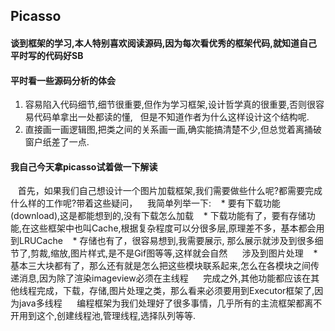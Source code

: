 ## Picasso
#### 谈到框架的学习,本人特别喜欢阅读源码,因为每次看优秀的框架代码,就知道自己平时写的代码好SB
#### 平时看一些源码分析的体会
1. 容易陷入代码细节,细节很重要,但作为学习框架,设计哲学真的很重要,否则很容易代码单拿出一处都读的懂,
   但是不知道作者为什么这样设计这个结构呢.
2. 直接画一画逻辑图,把类之间的关系画一画,确实能搞清楚不少,但总觉着离捅破窗户纸差了一点.

#### 我自己今天拿picasso试着做一下解读
    首先，如果我们自己想设计一个图片加载框架,我们需要做些什么呢?都需要完成什么样的工作呢?带着这些疑问，
    我简单列举一下:
    * 要有下载功能(download),这是都能想到的,没有下载怎么加载
    * 下载功能有了，要有存储功能,在这些框架中也叫Cache,根据复杂程度可以分很多层,原理差不多，基本都会用到LRUCache
    * 存储也有了，很容易想到,我需要展示, 那么展示就涉及到很多细节了,剪裁,缩放,图片样式,是不是Gif图等等,这样就会自然
      涉及到图片处理
    * 基本三大块都有了，那么还有就是怎么把这些模块联系起来,怎么在各模块之间传递消息,因为除了渲染imageview必须在主线程
      完成之外,其他功能都应该在其他线程完成，下载，存储,图片处理之类，那么看来必须要用到Executor框架了,因为java多线程
      编程框架为我们处理好了很多事情，几乎所有的主流框架都离不开用到这个,创建线程池,管理线程,选择队列等等.
      
